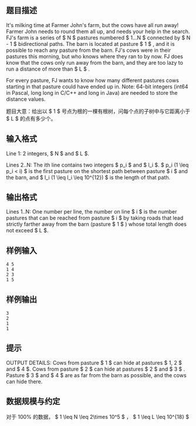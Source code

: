 ## 题目描述

It's milking time at Farmer John's farm, but the cows have all run away! Farmer John needs to round them all up, and needs your help in the search. FJ's farm is a series of  $ N $  pastures numbered  $ 1...N $  connected by  $ N - 1 $  bidirectional paths. The barn is located at pasture  $ 1 $ , and it is possible to reach any pasture from the barn. FJ's cows were in their pastures this morning, but who knows where they ran to by now. FJ does know that the cows only run away from the barn, and they are too lazy to run a distance of more than  $ L $ .

For every pasture, FJ wants to know how many different pastures cows starting in that pasture could have ended up in. Note: 64-bit integers (int64 in Pascal, long long in C/C++ and long in Java) are needed to store the distance values.

题目大意：给出以 $ 1 $ 号点为根的一棵有根树，问每个点的子树中与它距离小于 $ L $ 的点有多少个。

## 输入格式

Line 1: 2 integers,  $ N $  and  $ L $.

Lines 2..N: The ith line contains two integers  $ p_i $  and  $ l_i $. $ p_i (1 \leq p_i < i) $  is the first pasture on the shortest path between pasture  $ i $  and the barn, and  $ l_i (1 \leq l_i \leq 10^{12}) $  is the length of that path.

## 输出格式

Lines 1..N: One number per line, the number on line  $ i $  is the number pastures that can be reached from pasture  $ i $  by taking roads that lead strictly farther away from the barn (pasture  $ 1 $ ) whose total length does not exceed  $ L $.

## 样例输入

```
4 5
1 4
2 3
1 5
```

## 样例输出

```
3
2
1
1
```

## 提示

OUTPUT DETAILS: Cows from pasture  $ 1 $  can hide at pastures  $ 1, 2 $  and  $ 4 $. Cows from pasture  $ 2 $  can hide at pastures  $ 2 $  and  $ 3 $ . Pasture  $ 3 $  and  $ 4 $  are as far from the barn as possible, and the cows can hide there.

## 数据规模与约定

对于 $100\%$ 的数据， $ 1 \leq N \leq 2\times 10^5 $ ， $ 1 \leq L \leq 10^{18} $

